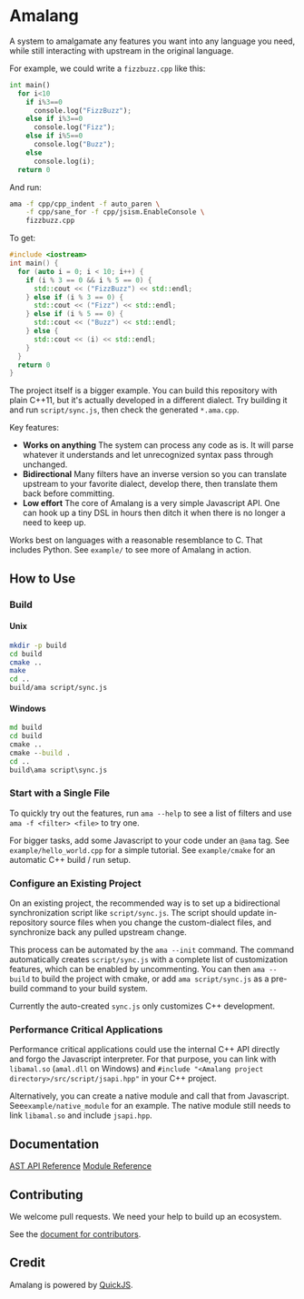 # Amalang

A system to amalgamate any features you want into any language you need, while still interacting with upstream in the original language.

For example, we could write a `fizzbuzz.cpp` like this:

```Python
int main()
  for i<10
    if i%3==0
      console.log("FizzBuzz");
    else if i%3==0
      console.log("Fizz");
    else if i%5==0
      console.log("Buzz");
    else
      console.log(i);
  return 0
```

And run:
```sh
ama -f cpp/cpp_indent -f auto_paren \
    -f cpp/sane_for -f cpp/jsism.EnableConsole \
    fizzbuzz.cpp
```

To get:
```C++
#include <iostream>
int main() {
  for (auto i = 0; i < 10; i++) {
    if (i % 3 == 0 && i % 5 == 0) {
      std::cout << ("FizzBuzz") << std::endl;
    } else if (i % 3 == 0) {
      std::cout << ("Fizz") << std::endl;
    } else if (i % 5 == 0) {
      std::cout << ("Buzz") << std::endl;
    } else {
      std::cout << (i) << std::endl;
    }
  }
  return 0
}
```

The project itself is a bigger example. You can build this repository with plain C++11, but it's actually developed in a different dialect. Try building it and run `script/sync.js`, then check the generated `*.ama.cpp`.

Key features:
- **Works on anything** The system can process any code as is. It will parse whatever it understands and let unrecognized syntax pass through unchanged.
- **Bidirectional** Many filters have an inverse version so you can translate upstream to your favorite dialect, develop there, then translate them back before committing.
- **Low effort** The core of Amalang is a very simple Javascript API. One can hook up a tiny DSL in hours then ditch it when there is no longer a need to keep up.

Works best on languages with a reasonable resemblance to C. That includes Python. See `example/` to see more of Amalang in action.

## How to Use

### Build

#### Unix

```sh
mkdir -p build
cd build
cmake ..
make
cd ..
build/ama script/sync.js
```

#### Windows

```bat
md build
cd build
cmake ..
cmake --build .
cd ..
build\ama script\sync.js
```

### Start with a Single File

To quickly try out the features, run `ama --help` to see a list of filters and use `ama -f <filter> <file>` to try one.

For bigger tasks, add some Javascript to your code under an `@ama` tag. See `example/hello_world.cpp` for a simple tutorial. See `example/cmake` for an automatic C++ build / run setup.

### Configure an Existing Project

On an existing project, the recommended way is to set up a bidirectional synchronization script like `script/sync.js`. The script should update in-repository source files when you change the custom-dialect files, and synchronize back any pulled upstream change.

This process can be automated by the `ama --init` command. The command automatically creates `script/sync.js` with a complete list of customization features, which can be enabled by uncommenting. You can then `ama --build` to build the project with cmake, or add `ama script/sync.js` as a pre-build command to your build system.

Currently the auto-created `sync.js` only customizes C++ development.

### Performance Critical Applications

Performance critical applications could use the internal C++ API directly and forgo the Javascript interpreter. For that purpose, you can link with `libamal.so` (`amal.dll` on Windows) and `#include "<Amalang project directory>/src/script/jsapi.hpp"` in your C++ project.

Alternatively, you can create a native module and call that from Javascript. See`example/native_module` for an example. The native module still needs to link `libamal.so` and include `jsapi.hpp`.

## Documentation

[AST API Reference](doc/api_node.md)
[Module Reference](doc/api_module.md)

## Contributing

We welcome pull requests. We need your help to build up an ecosystem.

See the [document for contributors](doc/contrib.md).

## Credit

Amalang is powered by [QuickJS](https://bellard.org/quickjs/).
